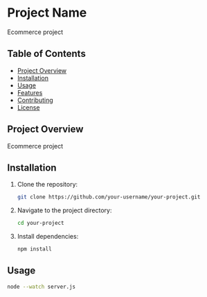 # Project Name

Ecommerce project 

## Table of Contents

- [Project Overview](#project-overview)
- [Installation](#installation)
- [Usage](#usage)
- [Features](#features)
- [Contributing](#contributing)
- [License](#license)

## Project Overview

Ecommerce project 

## Installation

1. Clone the repository:

    ```bash
    git clone https://github.com/your-username/your-project.git
    ```

2. Navigate to the project directory:

    ```bash
    cd your-project
    ```

3. Install dependencies:

    ```bash
    npm install
    ```

## Usage

```bash
node --watch server.js
